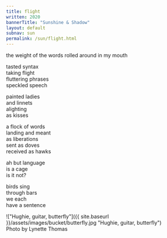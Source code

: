 ```yaml
---
title: flight
written: 2020
bannerTitle: "Sunshine & Shadow" 
layout: default
subnav: sun
permalink: /sun/flight.html
---
```


<div class="poem">
the weight  
of the words  
rolled around  
in my mouth  


tasted syntax  
taking flight  
fluttering phrases  
speckled speech  


painted ladies  
and linnets  
alighting  
as kisses  


a flock of words  
landing and meant  
as liberations  
sent as doves  
received as hawks  


ah but language  
is a cage  
is it not?  


birds sing  
through bars  
we each  
have a sentence
</div>

!["Hughie, guitar, butterfly"]({{ site.baseurl }}/assets/images/bucket/butterfly.jpg "Hughie, guitar, butterfly")  
Photo by Lynette Thomas
